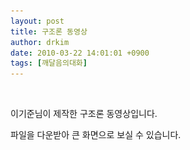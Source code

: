 ```yaml
---
layout: post
title: 구조론 동영상
author: drkim
date: 2010-03-22 14:01:01 +0900
tags: [깨달음의대화]
---
```

![](common/tpl/images/blank.gif) 
  
이기준님이 제작한 구조론 동영상입니다. 
  
파일을 다운받아 큰 화면으로 보실 수 있습니다.